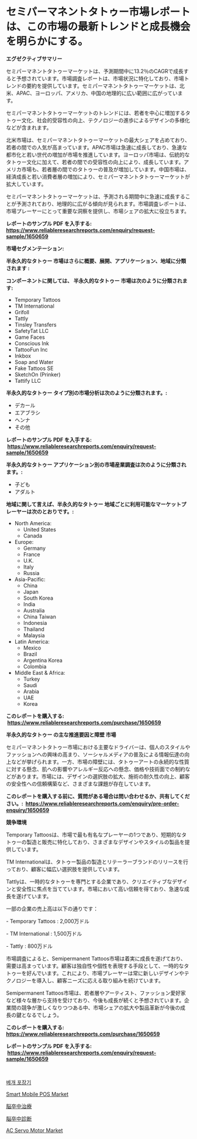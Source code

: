 <p><h1>セミパーマネントタトゥー市場レポートは、この市場の最新トレンドと成長機会を明らかにする。</h1></p><p><strong>エグゼクティブサマリー</strong></p>
<p><p>セミパーマネントタトゥーマーケットは、予測期間中に13.2％のCAGRで成長すると予想されています。市場調査レポートは、市場状況に特化しており、市場トレンドの要約を提供しています。セミパーマネントタトゥーマーケットは、北米、APAC、ヨーロッパ、アメリカ、中国の地理的に広い範囲に広がっています。</p><p>セミパーマネントタトゥーマーケットのトレンドには、若者を中心に増加するタトゥー文化、社会的受容性の向上、テクノロジーの進歩によるデザインの多様化などが含まれます。</p><p>北米市場は、セミパーマネントタトゥーマーケットの最大シェアを占めており、若者の間での人気が高まっています。APAC市場は急速に成長しており、急速な都市化と若い世代の増加が市場を推進しています。ヨーロッパ市場は、伝統的なタトゥー文化に加えて、若者の間での受容性の向上により、成長しています。アメリカ市場も、若者層の間でのタトゥーの普及が増加しています。中国市場は、経済成長と若い消費者層の増加により、セミパーマネントタトゥーマーケットが拡大しています。</p><p>セミパーマネントタトゥーマーケットは、予測される期間中に急速に成長することが予測されており、地理的に広がる傾向が見られます。市場調査レポートは、市場プレーヤーにとって重要な洞察を提供し、市場シェアの拡大に役立ちます。</p></p>
<p><strong>レポートのサンプル PDF を入手する: <a href="https://www.reliableresearchreports.com/enquiry/request-sample/1650659">https://www.reliableresearchreports.com/enquiry/request-sample/1650659</a></strong></p>
<p><strong>市場セグメンテーション:</strong></p>
<p><strong> 半永久的なタトゥー 市場はさらに概要、展開、アプリケーション、地域に分類されます :</strong></p>
<p><strong>コンポーネントに関しては、 半永久的なタトゥー 市場は次のように分類されます: &nbsp;</strong></p>
<p><ul><li>Temporary Tattoos</li><li>TM International</li><li>Grifoll</li><li>Tattly</li><li>Tinsley Transfers</li><li>SafetyTat LLC</li><li>Game Faces</li><li>Conscious Ink</li><li>TattooFun Inc</li><li>Inkbox</li><li>Soap and Water</li><li>Fake Tattoos SE</li><li>SketchOn (Prinker)</li><li>Tattify LLC</li></ul></p>
<p><strong> 半永久的なタトゥー タイプ別の市場分析は次のように分類されます。:</strong></p>
<p><ul><li>デカール</li><li>エアブラシ</li><li>ヘンナ</li><li>その他</li></ul></p>
<p><strong>レポートのサンプル PDF を入手する: &nbsp;<a href="https://www.reliableresearchreports.com/enquiry/request-sample/1650659">https://www.reliableresearchreports.com/enquiry/request-sample/1650659</a></strong></p>
<p><strong> 半永久的なタトゥー アプリケーション別の市場産業調査は次のように分類されます。:</strong></p>
<p><ul><li>子ども</li><li>アダルト</li></ul></p>
<p><strong>地域に関して言えば、半永久的なタトゥー 地域ごとに利用可能なマーケットプレーヤーは次のとおりです。:</strong></p>
<p><ul>
    <li>
        North America:
        <ul>
            <li>United States</li>
            <li>Canada</li>
        </ul>
    </li>
    <li>
        Europe:
        <ul>
            <li>Germany</li>
            <li>France</li>
            <li>U.K.</li>
            <li>Italy</li>
            <li>Russia</li>
        </ul>
    </li>
    <li>
        Asia-Pacific:
        <ul>
            <li>China</li>
            <li>Japan</li>
            <li>South Korea</li>
            <li>India</li>
            <li>Australia</li>
            <li>China Taiwan</li>
            <li>Indonesia</li>
            <li>Thailand</li>
            <li>Malaysia</li>
        </ul>
    </li>
    <li>
        Latin America:
        <ul>
            <li>Mexico</li>
            <li>Brazil</li>
            <li>Argentina Korea</li>
            <li>Colombia</li>
        </ul>
    </li>
    <li>
        Middle East & Africa:
        <ul>
            <li>Turkey</li>
            <li>Saudi</li>
            <li>Arabia</li>
            <li>UAE</li>
            <li>Korea</li>
        </ul>
    </li>
    </ul></p>
<p><strong>このレポートを購入する: &nbsp;<a href="https://www.reliableresearchreports.com/purchase/1650659">https://www.reliableresearchreports.com/purchase/1650659</a></strong></p>
<p><strong>半永久的なタトゥー の主な推進要因と障壁 市場</strong></p>
<p><p>セミパーマネントタトゥー市場における主要なドライバーは、個人のスタイルやファッションへの興味の高まり、ソーシャルメディアの普及による情報伝達の向上などが挙げられます。一方、市場の障壁には、タトゥーアートの永続的な性質に対する懸念、肌への影響やアレルギー反応への懸念、価格や技術面での制約などがあります。市場には、デザインの選択肢の拡大、施術の耐久性の向上、顧客の安全性への信頼構築など、さまざまな課題が存在しています。</p></p>
<p><strong>このレポートを購入する前に、質問がある場合は問い合わせるか、共有してください。:&nbsp; <a href="https://www.reliableresearchreports.com/enquiry/pre-order-enquiry/1650659">https://www.reliableresearchreports.com/enquiry/pre-order-enquiry/1650659</a></strong></p>
<p><strong>競争環境</strong></p>
<p><p>Temporary Tattoosは、市場で最も有名なプレーヤーの1つであり、短期的なタトゥーの製造と販売に特化しており、さまざまなデザインやスタイルの製品を提供しています。</p><p>TM Internationalは、タトゥー製品の製造とリテーラーブランドのリリースを行っており、顧客に幅広い選択肢を提供しています。</p><p>Tattlyは、一時的なタトゥーを専門とする企業であり、クリエイティブなデザインと安全性に焦点を当てています。市場において高い信頼を得ており、急速な成長を遂げています。</p><p>一部の企業の売上高は以下の通りです：</p><p>- Temporary Tattoos : 2,000万ドル</p><p>- TM International : 1,500万ドル</p><p>- Tattly : 800万ドル</p><p>市場調査によると、Semipermanent Tattoos市場は着実に成長を遂げており、需要は高まっています。顧客は独自性や個性を表現する手段として、一時的なタトゥーを好んでいます。これにより、市場プレーヤーは常に新しいデザインやテクノロジーを導入し、顧客ニーズに応える取り組みを続けています。</p><p>Semipermanent Tattoos市場は、若者層やアーティスト、ファッション愛好家など様々な層から支持を受けており、今後も成長が続くと予想されています。企業間の競争が激しくなりつつある中、市場シェアの拡大や製品革新が今後の成長の鍵となるでしょう。</p></p>
<p><strong>このレポートを購入する: &nbsp; <a href="https://www.reliableresearchreports.com/purchase/1650659">https://www.reliableresearchreports.com/purchase/1650659</a></strong></p>
<p><strong>レポートのサンプル PDF を入手する: &nbsp;<a href="https://www.reliableresearchreports.com/enquiry/request-sample/1650659">https://www.reliableresearchreports.com/enquiry/request-sample/1650659</a></strong><strong></strong></p>
<p>&nbsp;</p>
<p><p><a href="https://github.com/RichardLueilwitz787/Market-Research-Report-List-1/blob/main/84671629510.md">베개 포장기</a></p><p><a href="https://github.com/pjcfca/Market-Research-Report-List-1/blob/main/smart-mobile-pos-market.md">Smart Mobile POS Market</a></p><p><a href="https://github.com/JacksonWiza1924/Market-Research-Report-List-1/blob/main/375039110121.md">脳卒中治療</a></p><p><a href="https://github.com/Calvi3ynJerde867/Market-Research-Report-List-1/blob/main/628551410120.md">脳卒中診断</a></p><p><a href="https://github.com/wusalecollins540tpqoz/Market-Research-Report-List-1/blob/main/ac-servo-motor-market.md">AC Servo Motor Market</a></p></p>